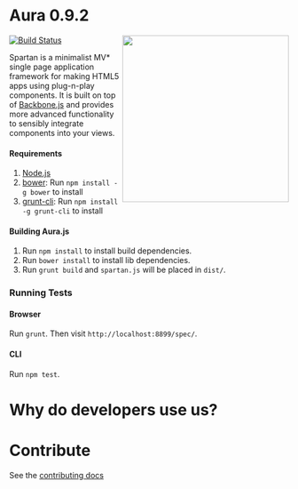 # Aura 0.9.2

<img src="https://raw.github.com/nagarro/spartan/master/spartan.png" width="300px" align="right">

[![Build Status](https://travis-ci.org/nagarro/spartan.png?branch=master)](https://travis-ci.org/nagarro/spartan)

Spartan is a minimalist MV* single page application framework for making HTML5 apps using plug-n-play components. It is built on top of [Backbone.js](http://backbonejs.org) and provides more advanced functionality to sensibly integrate components into your views.

#### Requirements

1. [Node.js](http://nodejs.org)
2. [bower](http://twitter.github.com/bower/): Run `npm install -g bower` to install
3. [grunt-cli](https://github.com/gruntjs/grunt-cli): Run `npm install -g grunt-cli` to install

#### Building Aura.js

1. Run `npm install` to install build dependencies.
2. Run `bower install` to install lib dependencies.
3. Run `grunt build` and `spartan.js` will be placed in `dist/`.

### Running Tests

#### Browser

Run `grunt`. Then visit `http://localhost:8899/spec/`.

#### CLI

Run `npm test`.

# Why do developers use us?

# Contribute

See the [contributing docs](https://github.com/aurajs/aura/blob/master/contributing.md)
